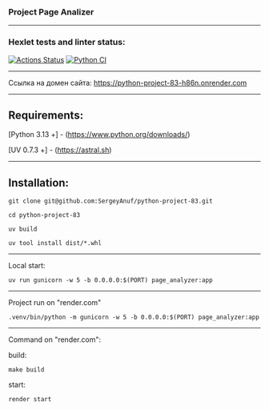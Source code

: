 ### Project  Page Analizer
_____________________________________________________________________________________________________
### Hexlet tests and linter status:
[![Actions Status](https://github.com/SergeyAnuf/python-project-83/actions/workflows/hexlet-check.yml/badge.svg)](https://github.com/SergeyAnuf/python-project-83/actions)
[![Python CI](https://github.com/SergeyAnuf/python-project-83/actions/workflows/PyCI.yml/badge.svg)](https://github.com/SergeyAnuf/python-project-83/actions/workflows/PyCI.yml)
_____________________________________________________________________________________________________

Ссылка на домен сайта: https://python-project-83-h86n.onrender.com
***
## Requirements:

[Python 3.13 +] - (https://www.python.org/downloads/)

[UV 0.7.3 +] - (https://astral.sh)
***

## Installation:

````
git clone git@github.com:SergeyAnuf/python-project-83.git
````

````
cd python-project-83
````

`````
uv build
``````

````````
uv tool install dist/*.whl
````````

***

Local start:

````
uv run gunicorn -w 5 -b 0.0.0.0:$(PORT) page_analyzer:app
````

***

Project run on "render.com"

````
.venv/bin/python -m gunicorn -w 5 -b 0.0.0.0:$(PORT) page_analyzer:app
````
***

Command on "render.com":

build:
````
make build
````
start:
````
render start
````
